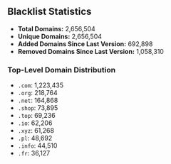 ## Blacklist Statistics

- **Total Domains:** 2,656,504
- **Unique Domains:** 2,656,504
- **Added Domains Since Last Version:** 692,898
- **Removed Domains Since Last Version:** 1,058,310

### Top-Level Domain Distribution

-  `.com`: 1,223,435
-  `.org`: 218,764
-  `.net`: 164,868
-  `.shop`: 73,895
-  `.top`: 69,236
-  `.io`: 62,206
-  `.xyz`: 61,268
-  `.pl`: 48,692
-  `.info`: 44,510
-  `.fr`: 36,127
